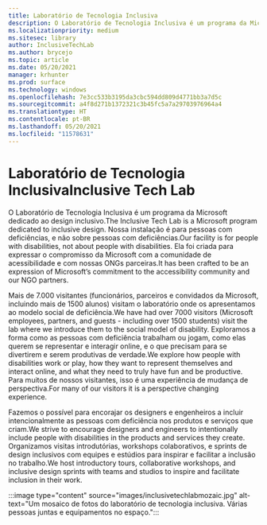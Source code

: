 ```yaml
---
title: Laboratório de Tecnologia Inclusiva
description: O Laboratório de Tecnologia Inclusiva é um programa da Microsoft dedicado ao design inclusivo.
ms.localizationpriority: medium
ms.sitesec: library
author: InclusiveTechLab
ms.author: brycejo
ms.topic: article
ms.date: 05/20/2021
manager: krhunter
ms.prod: surface
ms.technology: windows
ms.openlocfilehash: 7e3cc533b3195da3cbc594dd809d4771bb3a7d5c
ms.sourcegitcommit: a4f8d271b1372321c3b45fc5a7a29703976964a4
ms.translationtype: HT
ms.contentlocale: pt-BR
ms.lasthandoff: 05/20/2021
ms.locfileid: "11578631"
---
```

# <a name="inclusive-tech-lab"></a><span data-ttu-id="dbc32-103">Laboratório de Tecnologia Inclusiva</span><span class="sxs-lookup"><span data-stu-id="dbc32-103">Inclusive Tech Lab</span></span>

<span data-ttu-id="dbc32-104">O Laboratório de Tecnologia Inclusiva é um programa da Microsoft dedicado ao design inclusivo.</span><span class="sxs-lookup"><span data-stu-id="dbc32-104">The Inclusive Tech Lab is a Microsoft program dedicated to inclusive design.</span></span> <span data-ttu-id="dbc32-105">Nossa instalação é para pessoas com deficiências, e não sobre pessoas com deficiências.</span><span class="sxs-lookup"><span data-stu-id="dbc32-105">Our facility is for people with disabilities, not about people with disabilities.</span></span> <span data-ttu-id="dbc32-106">Ela foi criada para expressar o compromisso da Microsoft com a comunidade de acessibilidade e com nossas ONGs parceiras.</span><span class="sxs-lookup"><span data-stu-id="dbc32-106">It has been crafted to be an expression of Microsoft’s commitment to the accessibility community and our NGO partners.</span></span>

<span data-ttu-id="dbc32-107">Mais de 7.000 visitantes (funcionários, parceiros e convidados da Microsoft, incluindo mais de 1500 alunos) visitam o laboratório onde os apresentamos ao modelo social de deficiência.</span><span class="sxs-lookup"><span data-stu-id="dbc32-107">We have had over 7000 visitors (Microsoft employees, partners, and guests - including over 1500 students) visit the lab where we introduce them to the social model of disability.</span></span> <span data-ttu-id="dbc32-108">Exploramos a forma como as pessoas com deficiência trabalham ou jogam, como elas querem se representar e interagir online, e o que precisam para se divertirem e serem produtivas de verdade.</span><span class="sxs-lookup"><span data-stu-id="dbc32-108">We explore how people with disabilities work or play, how they want to represent themselves and interact online, and what they need to truly have fun and be productive.</span></span> <span data-ttu-id="dbc32-109">Para muitos de nossos visitantes, isso é uma experiência de mudança de perspectiva.</span><span class="sxs-lookup"><span data-stu-id="dbc32-109">For many of our visitors it is a perspective changing experience.</span></span>

<span data-ttu-id="dbc32-110">Fazemos o possível para encorajar os designers e engenheiros a incluir intencionalmente as pessoas com deficiência nos produtos e serviços que criam.</span><span class="sxs-lookup"><span data-stu-id="dbc32-110">We strive to encourage designers and engineers to intentionally include people with disabilities in the products and services they create.</span></span> <span data-ttu-id="dbc32-111">Organizamos visitas introdutórias, workshops colaborativos, e sprints de design inclusivos com equipes e estúdios para inspirar e facilitar a inclusão no trabalho.</span><span class="sxs-lookup"><span data-stu-id="dbc32-111">We host introductory tours, collaborative workshops, and inclusive design sprints with teams and studios to inspire and facilitate inclusion in their work.</span></span>

:::image type="content" source="images/inclusivetechlabmozaic.jpg" alt-text="Um mosaico de fotos do laboratório de tecnologia inclusiva. Várias pessoas juntas e equipamentos no espaço.":::